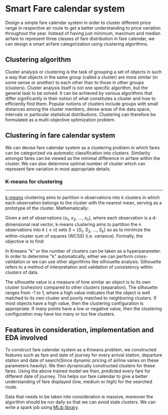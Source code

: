 # Smart Fare calendar system

Design a simple fare calendar system in order to cluster different price range in respective air route to get a better understanding to price variation throughout the year. Instead of having just minimum, maximum and median airfare to represent three classes of fare distribution in fare calendar,
we can design a smart airfare categorization using clustering algorithms.

## Clustering algorithm

Cluster analysis or clustering is the task of grouping a set of objects in such a way that objects in the same group (called a cluster) are more similar (in some sense or another) to each other than to those in other groups (clusters). Cluster analysis itself is not one specific algorithm, but the general task to be solved. It can be achieved by various algorithms that differ significantly in their notion of what constitutes a cluster and how to efficiently find them. Popular notions of clusters include groups with small distances among the cluster members, dense areas of the data space, intervals or particular statistical distributions. Clustering can therefore be formulated as a multi-objective optimization problem.

## Clustering in fare calendar system

We can devise fare calendar system as a clustering problem in which fares can be categorized via automatic classification into clusters. Similarity amongst fares can be viewed as the minimal difference in airfare within the cluster. We can also determine optimal number of cluster which can represent fare variation in most appropriate details.

### K-means for clustering

---

[k-means](https://www.wikiwand.com/en/K-means_clustering) clustering aims to partition n observations into k clusters in which each observation belongs to the cluster with the nearest mean, serving as a prototype of the cluster. Mathematically:

Given a set of observations ($x_1$, $x_2$, …, $x_n$), where each observation is a d-dimensional real vector, k-means clustering aims to partition the n observations into $k$ ($\leq n$) sets $S$ = {$S_1$, $S_2$, …, $S_k$} so as to minimize the within-cluster sum of squares (WCSS) (i.e. variance). Formally, the objective is to find:

<!--Mathematical equation in markdown take from wikipedia-->
<!--Office work-->


<!--Write about k-means-->

<!--Determing k automatically-->
In Kmeans "k" or the number of clusters can be taken as a hyperparameter. In order to determine "k" automatically, either we can perform cross-validation or we can use other algorithms like silhouette analysis. Silhouette refers to a method of interpretation and validation of consistency within clusters of data.

The silhouette value is a measure of how similar an object is to its own cluster (cohesion) compared to other clusters (separation). The silhouette ranges from -1 to 1, where a high value indicates that the object is well matched to its own cluster and poorly matched to neighboring clusters. If most objects have a high value, then the clustering configuration is appropriate. If many points have a low or negative value, then the clustering configuration may have too many or too few clusters.

## Features in consideration, implementation and EDA involved

To construct fare calendar system as a Kmeans problem, we constructed features such as fare and date of journey for every arrival station, departure station and date of search(Since dynamic pricing of airline varies on these parameters heavily). We then dynamically constructed clusters for these fares. Using the above trained model we then, predicted every fare for different date of journey. This helps our fare calendar to give a better understanding of fare displayed (low, medium or high) for the searched route.

<!--Add some EDA and clustered prices with seperate bandwidth and use matplotlib-->

<!--Scala job and Mlib usage-->

Data that needs to be taken into consideration is massive, moreover the algorithm should be run daily so that we can avoid stale clusters. We can write a spark job using [MLib library](https://spark.apache.org/docs/1.2.0/mllib-clustering.html).
